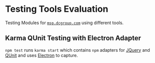 # Testing Tools Evaluation
Testing Modules for [`msp.dcgroup.com`](https//msp.dcgroudp.com) using different tools.

## Karma QUnit Testing with Electron Adapter
`npm test` runs `karma start` which contains `npm` adapters for [JQuery](https://jquery.com/) and [QUnit](qunitjs.com) and uses [Electron](https://electronjs.org/) to capture.
